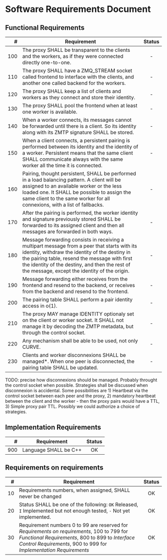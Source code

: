 # Software Requirements Document

## Functional Requirements

| # | Requirement | Status |
| --:| ---------------- |:---------:|
| 100 | The proxy SHALL be transparent to the clients and the workers, as if they were connected directly one-to-one. | - |
| 110 | The proxy SHALL have a ZMQ_STREAM socket called frontend to interface with the clients, and another one called backend for the workers. | - |
| 120 | The proxy SHALL keep a list of clients and workers as they connect and store their identity. | - |
| 130 | The proxy SHALL pool the frontend when at least one worker is available. | - |
| 140 | When a worker connects, its messages cannot be forwarded until there is a client. So its identity along with its ZMTP signature SHALL be stored. | - |
| 150 | When a client connects, a persistent pairing is performed between its identity and the identity of a worker. Persistent means that the same client SHALL communicate always with the same worker all the time it is connected. | - |
| 160 | Pairing, thought persistent, SHALL be performed in a load balancing pattern. A client will be assigned to an available worker or the less loaded one. It SHALL be possible to assign the same client to the same worker for all connexions, with a list of fallbacks. | - |
| 170 | After the pairing is performed, the worker identity and signature previously stored SHALL be forwarded to its assigned client and then all messages are forwarded in both ways. | - |
| 180 | Message forwarding consists in receiving a multipart message from a peer that starts with its identity, withdraw the identity of the destiny in the pairing table, resend the message with first the identity of the destiny, and then the rest of the message, except the identity of the origin. | - |
| 190 | Message forwarding either receives from the frontend and resend to the backend, or receives from the backend and resend to the frontend. | - |
| 200 | The pairing table SHALL perform a pair identity access in o(1). | - |
| 210 | The proxy MAY manage IDENTITY optionaly set on the client or worker socket. It SHALL not manage it by decoding the ZMTP metadata, but through the control socket. | - |
| 220 | Any mechanism shall be able to be used, not only CURVE. | - |
| 230 | Clients and worker disconnexions SHALL be managed*. When one peer is disconnected, the pairing table SHALL be updated. | - |

TODO: precise how disconnexions should be managed. Probably throught the control
socket when possible. Strategies shall be discussed when disconnexion is accidental.
Some possibilities are 1) Heartbeat via the control socket between each peer and the proxy,
 2) mandatory heartbeat between the client and the worker - then the proxy pairs would have
a TTL, 3) Simple proxy pair TTL. Possibly we could authorize a choice of strategies.

## Implementation Requirements

| # | Requirement | Status |
| --:| ---------------- |:---------:|
| 900 | Language SHALL be C++ | OK |

## Requirements on requirements

| # | Requirement | Status |
| --:| ---------------- |:---------:|
| 10 | Requirements numbers, when assigned, SHALL never be changed | OK |
|20 | Status SHALL be one of the following: `OK` Released, `I` Implemented but not enough tested, `-` Not yet implemented. | OK |
|30 | Requirement numbers 0 to 99 are reserved for *Requirements on requirements*, 100 to 799 for *Functional Requirements*, 800 to 899 to *Interface Control Requirements*, 900 to 999 for *Implementation Requirements* | OK |


